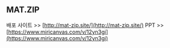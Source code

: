 ## MAT.ZIP

배포 사이트 >> [http://mat-zip.site/](http://mat-zip.site/)
PPT >> [https://www.miricanvas.com/v/12yn3gi](https://www.miricanvas.com/v/12yn3gi)
